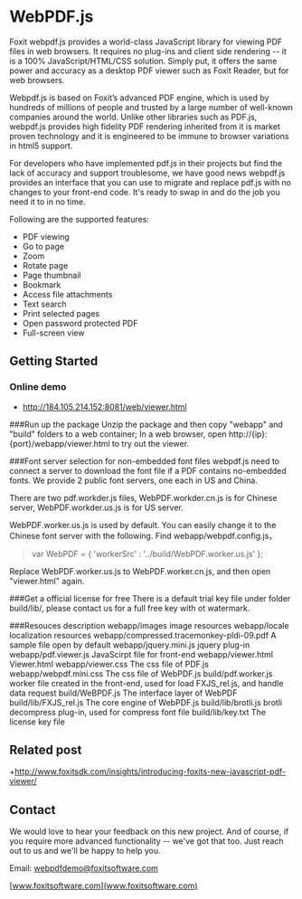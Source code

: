 # WebPDF.js

Foxit webpdf.js provides a world-class JavaScript library for viewing PDF files in web browsers. It requires no plug-ins and client side rendering -- it is a 100% JavaScript/HTML/CSS solution. Simply put, it offers the same power and accuracy as a desktop PDF viewer such as Foxit Reader, but for web browsers. 

Webpdf.js is based on Foxit’s advanced PDF engine, which is used by hundreds of millions of people and trusted by a large number of well-known companies around the world. Unlike other libraries such as PDF.js, webpdf.js provides high fidelity PDF rendering inherited from it is market proven technology and it is engineered to be immune to browser variations in html5 support.

For developers who have implemented pdf.js in their projects but find the lack of accuracy and support troublesome, we have good news webpdf.js provides an interface that you can use to migrate and replace pdf.js with no changes to your front-end code. It's ready to swap in and do the job you need it to in no time.

Following are the supported features:

- PDF viewing
- Go to page
- Zoom 
- Rotate page
- Page thumbnail
- Bookmark
- Access file attachments
- Text search
- Print selected pages
- Open password protected PDF
- Full-screen view
 


## Getting Started

### Online demo

+ http://184.105.214.152:8081/web/viewer.html

###Run up the package
   Unzip the package and then copy "webapp" and "build" folders to a web container;
   In a web browser, open http://{ip}:{port}/webapp/viewer.html to try out the viewer.
   
###Font server selection for non-embedded font files
webpdf.js need to connect a server to download the font file if a PDF contains no-embedded fonts. We provide 2 public font servers, one each in US and China.

There are two pdf.workder.js files, WebPDF.workder.cn.js is for Chinese server, WebPDF.workder.us.js is for US server.

WebPDF.worker.us.js is used by default. You can easily change it to the Chinese font server with the following.
Find webapp/webpdf.config.js，

>    var WebPDF = {
    'workerSrc' : '../build/WebPDF.worker.us.js'
   };

 Replace WebPDF.worker.us.js to WebPDF.worker.cn.js, and then open "viewer.html" again.

###Get a official license for free
There is a default trial key file under folder build/lib/, please contact us for a full free key with ot watermark.

###Resouces description
    webapp/images		             image resources
    webapp/locale		             localization resources
    webapp/compressed.tracemonkey-pldi-09.pdf   A sample file open by default
    webapp/jquery.mini.js            jquery plug-in
    webapp/pdf.viewer.js             JavaScirpt file for front-end
    webapp/viewer.html	             Viewer.html
    webapp/viewer.css	             The css file of PDF.js
    webapp/webpdf.mini.css	         The css file of WebPDF.js
    build/pdf.worker.js              worker file created in the front-end, used for load FXJS_rel.js, and handle data request
    build/WeBPDF.js                  The interface layer of WebPDF
    build/lib/FXJS_rel.js            The core engine of WebPDF.js
    build/lib/brotli.js              brotli decompress plug-in, used for compress font file
    build/lib/key.txt                The license key file

## Related post
+http://www.foxitsdk.com/insights/introducing-foxits-new-javascript-pdf-viewer/

## Contact

We would love to hear your feedback on this new project. And of course, if you require more advanced functionality -- we've got that too. Just reach out to us and we'll be happy to help you.

Email: <webpdfdemo@foxitsoftware.com>

[www.foxitsoftware.com](www.foxitsoftware.com)
